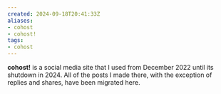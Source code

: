 ```yaml
---
created: 2024-09-18T20:41:33Z
aliases:
- cohost
- cohost!
tags:
- cohost
---
```


**cohost!** is a social media site that I used from December 2022 until its shutdown in 2024. All of the posts I made there, with the exception of replies and shares, have been migrated here.
